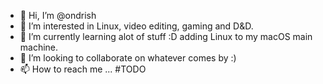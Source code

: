 - 👋 Hi, I’m @ondrish
- 👀 I’m interested in Linux, video editing, gaming and D&D.  
- 🌱 I’m currently learning alot of stuff :D adding Linux to my macOS main machine. 
- 💞️ I’m looking to collaborate on whatever comes by :)
- 📫 How to reach me ... #TODO

<!---
ondrish/ondrish is a ✨ special ✨ repository because its `README.md` (this file) appears on your GitHub profile.
You can click the Preview link to take a look at your changes.
--->
